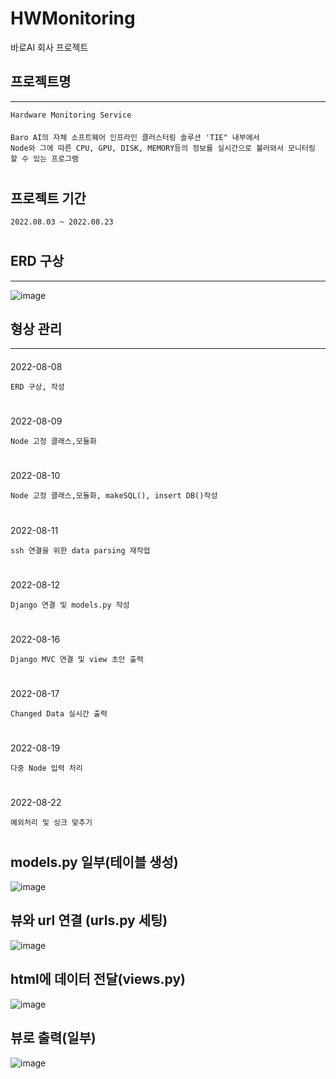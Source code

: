# HWMonitoring
바로AI 회사 프로젝트

## 프로젝트명 
***
    Hardware Monitoring Service
####
    Baro AI의 자체 소프트웨어 인프라인 클러스터링 솔루션 'TIE" 내부에서 
    Node와 그에 따른 CPU, GPU, DISK, MEMORY등의 정보를 실시간으로 불러와서 모니터링 할 수 있는 프로그램
#



## 프로젝트 기간
    2022.08.03 ~ 2022.08.23
#

## ERD 구상
***
![image](https://user-images.githubusercontent.com/86938974/184828840-4e809d19-8a34-430c-8523-9ccdb122667d.png)
####

## 형상 관리
***
####
2022-08-08

    ERD 구상, 작성
#

####
2022-08-09
    
    Node 고정 클래스,모듈화
     
#

####
2022-08-10

    Node 고정 클래스,모듈화, makeSQL(), insert DB()작성

#

####
2022-08-11 

    ssh 연결을 위한 data parsing 재작업

#

####
2022-08-12

    Django 연결 및 models.py 작성

#

####
2022-08-16

    Django MVC 연결 및 view 초안 출력 
    
#

####
2022-08-17

    Changed Data 실시간 출력
    
#

####
2022-08-19

    다중 Node 입력 처리
    
#

####
2022-08-22

    예외처리 및 싱크 맞추기
    
#

## models.py 일부(테이블 생성)

![image](https://user-images.githubusercontent.com/86938974/184829408-c9af4e9d-b203-47a0-8ff0-9b875e973d67.png)

## 뷰와 url 연결 (urls.py 세팅)

![image](https://user-images.githubusercontent.com/86938974/184829688-fb55e631-f626-4748-b053-666f311f9474.png)

## html에 데이터 전달(views.py)

![image](https://user-images.githubusercontent.com/86938974/184830034-22c65fc2-dd91-48da-bf80-4a7fc961cfb2.png)

## 뷰로 출력(일부)

![image](https://user-images.githubusercontent.com/86938974/184830137-b161ace0-beb5-48ab-afa1-98410128a1ed.png)


